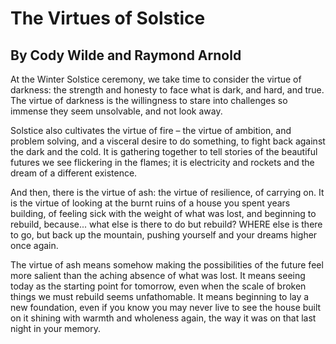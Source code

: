 # The Virtues of Solstice
## By Cody Wilde and Raymond Arnold

At the Winter Solstice ceremony, we take time to consider the virtue of darkness: the strength and honesty to face what is dark, and hard, and true. The virtue of darkness is the willingness to stare into challenges so immense they seem unsolvable, and not look away. 

Solstice also cultivates the virtue of fire – the virtue of ambition, and problem solving, and a visceral desire to do something, to fight back against the dark and the cold. It is gathering together to tell stories of the beautiful futures we see flickering in the flames; it is electricity and rockets and the dream of a different existence.

And then, there is the virtue of ash: the virtue of resilience, of carrying on. It is the virtue of looking at the burnt ruins of a house you spent years building, of feeling sick with the weight of what was lost, and beginning to rebuild, because... what else is there to do but rebuild? WHERE else is there to go, but back up the mountain, pushing yourself and your dreams higher once again. 

The virtue of ash means somehow making the possibilities of the future feel more salient than the aching absence of what was lost. It means seeing today as the starting point for tomorrow, even when the scale of broken things we must rebuild seems unfathomable.  It means beginning to lay a new foundation, even if you know you may never live to see the house built on it shining with warmth and wholeness again, the way it was on that last night in your memory. 




